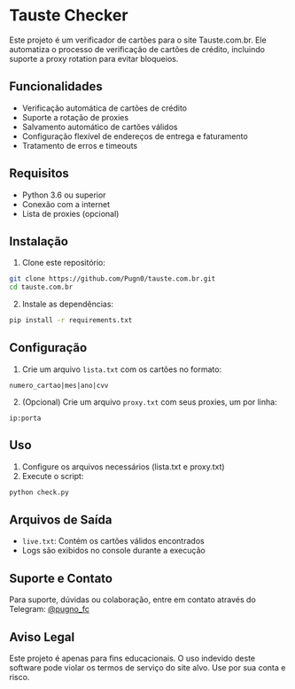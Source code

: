 # Tauste Checker

Este projeto é um verificador de cartões para o site Tauste.com.br. Ele automatiza o processo de verificação de cartões de crédito, incluindo suporte a proxy rotation para evitar bloqueios.

## Funcionalidades

- Verificação automática de cartões de crédito
- Suporte a rotação de proxies
- Salvamento automático de cartões válidos
- Configuração flexível de endereços de entrega e faturamento
- Tratamento de erros e timeouts

## Requisitos

- Python 3.6 ou superior
- Conexão com a internet
- Lista de proxies (opcional)

## Instalação

1. Clone este repositório:
```bash
git clone https://github.com/Pugn0/tauste.com.br.git
cd tauste.com.br
```

2. Instale as dependências:
```bash
pip install -r requirements.txt
```

## Configuração

1. Crie um arquivo `lista.txt` com os cartões no formato:
```
numero_cartao|mes|ano|cvv
```

2. (Opcional) Crie um arquivo `proxy.txt` com seus proxies, um por linha:
```
ip:porta
```

## Uso

1. Configure os arquivos necessários (lista.txt e proxy.txt)
2. Execute o script:
```bash
python check.py
```

## Arquivos de Saída

- `live.txt`: Contém os cartões válidos encontrados
- Logs são exibidos no console durante a execução

## Suporte e Contato

Para suporte, dúvidas ou colaboração, entre em contato através do Telegram:
[@pugno_fc](https://t.me/pugno_fc)

## Aviso Legal

Este projeto é apenas para fins educacionais. O uso indevido deste software pode violar os termos de serviço do site alvo. Use por sua conta e risco.
